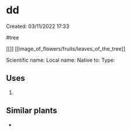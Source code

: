 # dd

Created: 03/11/2022 17:33

#tree

[[]] [[image_of_flowers/fruits/leaves_of_the_tree]]

Scientific name: 
Local name: 
Native to: 
Type: 

## Uses
1. 

## Similar plants
- 